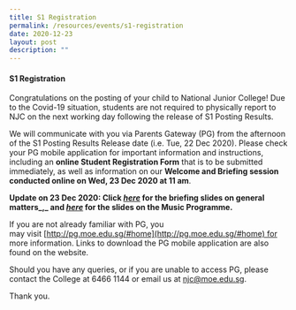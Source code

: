 ```yaml
---
title: S1 Registration
permalink: /resources/events/s1-registration
date: 2020-12-23
layout: post
description: ""
---
```

#### S1 Registration

Congratulations on the posting of your child to National Junior College! Due to the Covid-19 situation, students are not required to physically report to NJC on the next working day following the release of S1 Posting Results.

We will communicate with you via Parents Gateway (PG) from the afternoon of the S1 Posting Results Release date (i.e. Tue, 22 Dec 2020). Please check your PG mobile application for important information and instructions, including an **online Student Registration Form** that is to be submitted immediately, as well as information on our **Welcome and Briefing session conducted online on Wed, 23 Dec 2020 at 11 am**.

**Update on 23 Dec 2020: Click [_here_](https://moe-nationaljc-staging.netlify.app/2020-jh1-registration-briefing) for the briefing slides on general matters_,_ and [_here_](https://nationaljc.moe.edu.sg/2020-jh1-registration-briefing-music-programme-23_dec-2020/) for the slides on the Music Programme.**

If you are not already familiar with PG, you may visit [http://pg.moe.edu.sg/#home](http://pg.moe.edu.sg/#home) for more information. Links to download the PG mobile application are also found on the website.

Should you have any queries, or if you are unable to access PG, please contact the College at 6466 1144 or email us at [njc@moe.edu.sg](mailto:njc@moe.edu.sg).

Thank you.